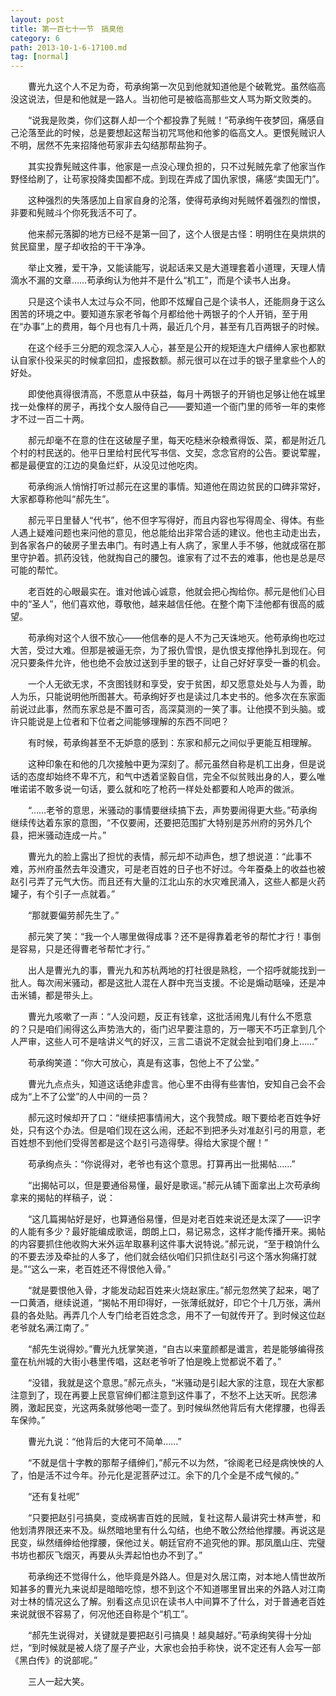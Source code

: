 ```yaml
---
layout: post
title: 第一百七十一节　搞臭他
category: 6
path: 2013-10-1-6-17100.md
tag: [normal]
---
```


　　曹光九这个人不足为奇，苟承绚第一次见到他就知道他是个破靴党。虽然临高没这说法，但是和他就是一路人。当初他可是被临高那些文人骂为斯文败类的。

　　“说我是败类，你们这群人却一个个都投靠了髡贼！”苟承绚午夜梦回，痛感自己沦落至此的时候，总是要想起这帮当初咒骂他和他爹的临高文人。更恨髡贼识人不明，居然不先来招降他苟家非去勾结那帮盐狗子。

　　其实投靠髡贼这件事，他家是一点没心理负担的，只不过髡贼先拿了他家当作野怪给刷了，让苟家投降卖国都不成。到现在弄成了国仇家恨，痛感“卖国无门”。

　　这种强烈的失落感加上自家自身的沦落，使得苟承绚对髡贼怀着强烈的憎恨，非要和髡贼斗个你死我活不可了。

　　他来郝元落脚的地方已经不是第一回了，这个人很是古怪：明明住在臭烘烘的贫民窟里，屋子却收拾的干干净净。

　　举止文雅，爱干净，又能读能写，说起话来又是大道理套着小道理，天理人情滴水不漏的文章……苟承绚认为他并不是什么“机工”，而是个读书人出身。

　　只是这个读书人太过与众不同，他即不炫耀自己是个读书人，还能厕身于这么困苦的环境之中。要知道东家老爷每个月都给他十两银子的个人开销，至于用在“办事”上的费用，每个月也有几十两，最近几个月，甚至有几百两银子的时候。

　　在这个经手三分肥的观念深入人心，甚至是公开的规矩连大户缙绅人家也都默认自家仆役采买的时候拿回扣，虚报数额。郝元很可以在过手的银子里拿些个人的好处。

　　即使他真得很清高，不愿意从中获益，每月十两银子的开销也足够让他在城里找一处像样的房子，再找个女人服侍自己——要知道一个衙门里的师爷一年的束修才不过一百二十两。

　　郝元却毫不在意的住在这破屋子里，每天吃糙米杂粮煮得饭、菜，都是附近几个村的村民送的。他平日里给村民代写书信、文契，念念官府的公告。要说荤腥，都是最便宜的江边的臭鱼烂虾，从没见过他吃肉。

　　苟承绚派人悄悄打听过郝元在这里的事情。知道他在周边贫民的口碑非常好，大家都尊称他叫“郝先生”。

　　郝元平日里替人“代书”，他不但字写得好，而且内容也写得周全、得体。有些人遇上疑难问题也来问他的意见，他总能给出非常合适的建议。他也主动走出去，到各家各户的破房子里去串门。有时遇上有人病了，家里人手不够，他就成宿在那里守护着。抓药没钱，他就掏自己的腰包。谁家有了过不去的难事，他也是总是尽可能的帮忙。

　　老百姓的心眼最实在。谁对他诚心诚意，他就会把心掏给你。郝元是他们心目中的“圣人”，他们喜欢他，尊敬他，越来越信任他。在整个南下洼他都有很高的威望。

　　苟承绚对这个人很不放心——他信奉的是人不为己天诛地灭。他苟承绚也吃过大苦，受过大难。但那是被逼无奈，为了报仇雪恨，是仇恨支撑他挣扎到现在。何况只要条件允许，他也绝不会放过送到手里的银子，让自己好好享受一番的机会。

　　一个人无欲无求，不贪图钱财和享受，安于贫困，却又愿意处处与人为善，助人为乐，只能说明他所图甚大。苟承绚好歹也是读过几本史书的。他多次在东家面前说过此事，然而东家总是不置可否，高深莫测的一笑了事。让他摸不到头脑。或许只能说是上位者和下位者之间能够理解的东西不同吧？

　　有时候，苟承绚甚至不无妒意的感到：东家和郝元之间似乎更能互相理解。

　　这种印象在和他的几次接触中更为深刻了。郝元虽然自称是机工出身，但是说话的态度却始终不卑不亢，和气中透着坚毅自信，完全不似贫贱出身的人，要么唯唯诺诺不敢多说一句话，要么就和吃了枪药一样处处都要和人呛声的做派。

　　“……老爷的意思，米骚动的事情要继续搞下去，声势要闹得更大些。”苟承绚继续传达着东家的意图，“不仅要闹，还要把范围扩大特别是苏州府的另外几个县，把米骚动连成一片。”

　　曹光九的脸上露出了担忧的表情，郝元却不动声色，想了想说道：“此事不难，苏州府虽然去年没遭灾，可是老百姓的日子也不好过。今年蚕桑上的收益也被赵引弓弄了元气大伤。而且还有大量的江北山东的水灾难民涌入，这些人都是火药罐子，有个引子一点就着。”

　　“那就要偏劳郝先生了。”

　　郝元笑了笑：“我一个人哪里做得成事？还不是得靠着老爷的帮忙才行！事倒是容易，只是还得曹老爷帮忙才行。”

　　出人是曹光九的事，曹光九和苏杭两地的打社很是熟稔，一个招呼就能找到一批人。每次闹米骚动，都是这批人混在人群中充当支援。不论是煽动聒噪，还是冲击米铺，都是带头上。

　　曹光九咳嗽了一声：“人没问题，反正有钱拿，这批活闹鬼儿有什么不愿意的？只是咱们闹得这么声势浩大的，衙门迟早要注意的，万一哪天不巧正拿到几个人严审，这些人可不是啥讲义气的好汉，三言二语说不定就会扯到咱们身上……”

　　苟承绚笑道：“你大可放心，真是有这事，包他上不了公堂。”

　　曹光九点点头，知道这话绝非虚言。他心里不由得有些害怕，安知自己会不会成为“上不了公堂”的人中间的一员？

　　郝元这时候却开了口：“继续把事情闹大，这个我赞成。眼下要给老百姓争好处，只有这个办法。但是咱们现在这么闹，还起不到把矛头对准赵引弓的用意，老百姓想不到他们受得苦都是这个赵引弓造得孽。得给大家提个醒！”

　　苟承绚点头：“你说得对，老爷也有这个意思。打算再出一批揭帖……”

　　“出揭帖可以，但是要通俗易懂，最好是歌谣。”郝元从铺下面拿出上次苟承绚拿来的揭帖的样稿子，说：

　　“这几篇揭帖好是好，也算通俗易懂，但是对老百姓来说还是太深了——识字的人能有多少？最好能编成歌谣，朗朗上口，易记易念，这样才能传播开来。揭帖的内容要抓住他收购大米外运牟取暴利这件事大说特说。”郝元说，“至于粮饷什么的不要去涉及牵扯的人多了，他们就会结伙咱们只抓住赵引弓这个落水狗痛打就是。”“这么一来，老百姓还不得恨他入骨。”

　　“就是要恨他入骨，才能发动起百姓来火烧赵家庄。”郝元忽然笑了起来，喝了一口黄酒，继续说道，“揭帖不用印得好，一张薄纸就好，印它个十几万张，满州县的各处贴。再弄几个人专门给老百姓念念，用不了一旬就传开了。到时候这位赵老爷就名满江南了。”

　　“郝先生说得妙。”曹光九抚掌笑道，“自古以来童颜都是谶言，若是能够编得孩童在杭州城的大街小巷里传唱，这赵老爷听了怕是晚上觉都说不着了。”

　　“没错，我就是这个意思。”郝元点头，“米骚动是引起大家的注意，现在大家都注意到了，现在再要上民意官绅们都注意到这件事了，不愁不上达天听。民怨沸腾，激起民变，光这两条就够他喝一壶了。到时候纵然他背后有大佬撑腰，也得丢车保帅。”

　　曹光九说：“他背后的大佬可不简单……”

　　“不就是信十字教的那帮子缙绅们，”郝元不以为然，“徐阁老已经是病怏怏的人了，怕是活不过今年。孙元化是泥菩萨过江。余下的几个全是不成气候的。”

　　“还有复社呢”

　　“只要把赵引弓搞臭，变成祸害百姓的民贼，复社这帮人最讲究士林声誉，和他划清界限还来不及。纵然暗地里有什么勾结，也绝不敢公然给他撑腰。再说这是民变，纵然缙绅给他撑腰，保他过关。朝廷官府不追究他的罪。那凤凰山庄、完璧书坊也都灰飞烟灭，再要从头弄起怕也办不到了。”

　　苟承绚还不觉得什么，他毕竟是外路人。但是对久居江南，对本地人情世故所知甚多的曹光九来说却是暗暗吃惊，想不到这个不知道哪里冒出来的外路人对江南对士林的情况这么了解。别看这点见识在读书人中间算不了什么，对于普通老百姓来说就很不容易了，何况他还自称是个“机工”。

　　“郝先生说得对，关键就是要把赵引弓搞臭！越臭越好。”苟承绚笑得十分灿烂，“到时候就是被人烧了屋子产业，大家也会拍手称快，说不定还有人会写一部《黑白传》的说部呢。”

　　三人一起大笑。
